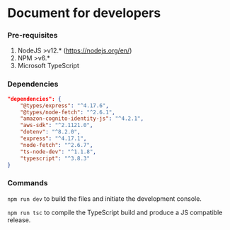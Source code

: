 # Document for developers

### Pre-requisites
1. NodeJS >v12.* (https://nodejs.org/en/)
2. NPM >v6.*
3. Microsoft TypeScript

### Dependencies
```json
"dependencies": {
    "@types/express": "^4.17.6",
    "@types/node-fetch": "^2.6.1",
    "amazon-cognito-identity-js": "^4.2.1",
    "aws-sdk": "^2.1121.0",
    "dotenv": "^8.2.0",
    "express": "^4.17.1",
    "node-fetch": "^2.6.7",
    "ts-node-dev": "^1.1.8",
    "typescript": "^3.8.3"
}
```

### Commands
`npm run dev` to build the files and initiate the development console.

`npm run tsc` to compile the TypeScript build and produce a JS compatible release.
